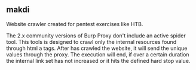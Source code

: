 ## makdi

Website crawler created for pentest exercises like HTB. 

The 2.x community versions of Burp Proxy don't include an active spider tool. This tools is designed to crawl only the internal resources found through html a tags. After has crawled the website, it will send the unique values through the proxy. The execution will end, if over a certain duration the internal link set has not increased or it hits the defined hard stop value. 
